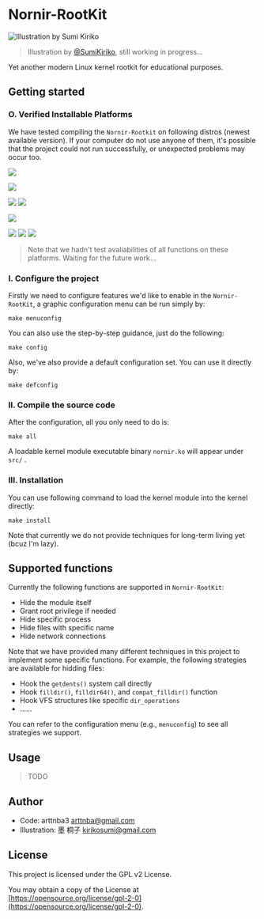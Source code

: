 # Nornir-RootKit

![Illustration by Sumi Kiriko](https://s2.loli.net/2024/12/20/7xqrIvERNb9Tstn.png)

> Illustration by [@SumiKiriko](https://github.com/SumiKiriko), still working in progress...

Yet another modern Linux kernel rootkit for educational purposes.

## Getting started

### O. Verified Installable Platforms

We have tested compiling the `Nornir-Rootkit` on following distros (newest available version). If your computer do not use anyone of them, it's possible that the project could not run successfully, or unexpected problems may occur too.

![](https://img.shields.io/badge/Debian_Bookworm-CE0056?style=for-the-badge&logo=debian&logoColor=white)

![](https://img.shields.io/badge/Gentoo_Linux-54487A?style=for-the-badge&logo=Gentoo&logoColor=white)

![](https://img.shields.io/badge/openSUSE_Tumbleweed-%2364B345?style=for-the-badge&logo=openSUSE&logoColor=white) ![](https://img.shields.io/badge/openSUSE_Slowroll-%2364B345?style=for-the-badge&logo=openSUSE&logoColor=white)

![](https://img.shields.io/badge/openSUSE_Leap_15.5-%2364B345?style=for-the-badge&logo=openSUSE&logoColor=white)

![](https://img.shields.io/badge/Ubuntu_24.04-DD4814?style=for-the-badge&logo=ubuntu&logoColor=white) ![](https://img.shields.io/badge/Ubuntu_22.04-DD4814?style=for-the-badge&logo=ubuntu&logoColor=white) ![](https://img.shields.io/badge/Ubuntu_20.04-DD4814?style=for-the-badge&logo=ubuntu&logoColor=white)

> Note that we hadn't test avaliabilities of all functions on these platforms. Waiting for the future work...

### I. Configure the project

Firstly we need to configure features we'd like to enable in the `Nornir-RootKit`, a graphic configuration menu can be run simply by:

```shell
make menuconfig
```

You can also use the step-by-step guidance, just do the following:

```shell
make config
```

Also, we've also provide a default configuration set. You can use it directly by:

```shell
make defconfig
```

### II. Compile the source code

After the configuration, all you only need to do is:

```shell
make all
```

A loadable kernel module executable binary `nornir.ko` will appear under `src/` .

### III. Installation

You can use following command to load the kernel module into the kernel directly:

```shell
make install
```

Note that currently we do not provide techniques for long-term living yet (bcuz I'm lazy).

## Supported functions

Currently the following functions are supported in `Nornir-RootKit`:

- Hide the module itself
- Grant root privilege if needed
- Hide specific process
- Hide files with specific name
- Hide network connections

Note that we have provided many different techniques in this project to implement some specific functions. For example, the following strategies are available for hidding files:

- Hook the `getdents()` system call directly
- Hook `filldir()`, `filldir64()`, and `compat_filldir()` function
- Hook VFS structures like specific `dir_operations`
- ......

You can refer to the configuration menu (e.g., `menuconfig`) to see all strategies we support.

## Usage

> TODO

## Author

- Code: arttnba3 <arttnba@gmail.com>
- Illustration: 墨 桐子 <kirikosumi@gmail.com>

## License

This project is licensed under the GPL v2 License.

You may obtain a copy of the License at [https://opensource.org/license/gpl-2-0](https://opensource.org/license/gpl-2-0).
